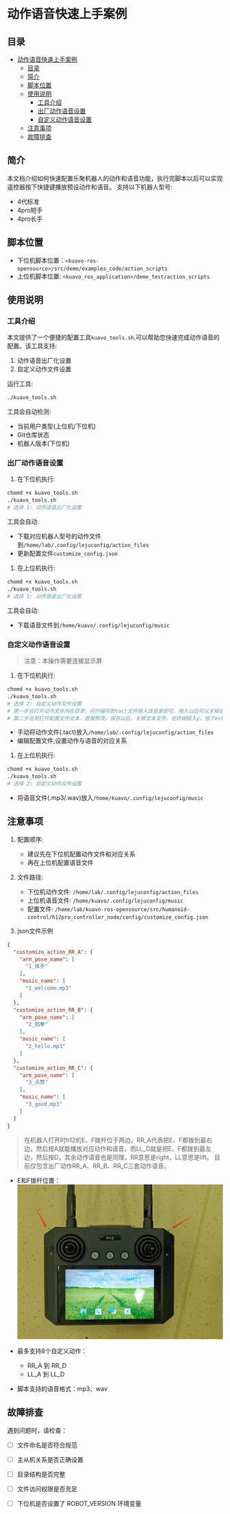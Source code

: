 # 动作语音快速上手案例

## 目录
- [动作语音快速上手案例](#动作语音快速上手案例)
  - [目录](#目录)
  - [简介](#简介)
  - [脚本位置](#脚本位置)
  - [使用说明](#使用说明)
    - [工具介绍](#工具介绍)
    - [出厂动作语音设置](#出厂动作语音设置)
    - [自定义动作语音设置](#自定义动作语音设置)
  - [注意事项](#注意事项)
  - [故障排查](#故障排查)

## 简介

本文档介绍如何快速配置乐聚机器人的动作和语音功能，执行完脚本以后可以实现遥控器按下快捷键播放预设动作和语音。
支持以下机器人型号:

- 4代标准
- 4pro短手
- 4pro长手

## 脚本位置
- 下位机脚本位置：`<kuavo-ros-opensource>/src/demo/examples_code/action_scripts`
- 上位机脚本位置: `<kuavo_ros_application>/demo_test/action_scripts`
## 使用说明

### 工具介绍

本文提供了一个便捷的配置工具`kuavo_tools.sh`,可以帮助您快速完成动作语音的配置。该工具支持:

1. 动作语音出厂化设置
2. 自定义动作文件设置

运行工具:
```bash
./kuavo_tools.sh
```

工具会自动检测:
- 当前用户类型(上位机/下位机)
- Git仓库状态
- 机器人版本(下位机)

### 出厂动作语音设置

1. 在下位机执行:
```bash
chomd +x kuavo_tools.sh
./kuavo_tools.sh
# 选择 1: 动作语音出厂化设置
```
工具会自动:
- 下载对应机器人型号的动作文件到`/home/lab/.config/lejuconfig/action_files`
- 更新配置文件`customize_config.json`

1. 在上位机执行:
```bash
chomd +x kuavo_tools.sh
./kuavo_tools.sh  
# 选择 1: 动作语音出厂化设置
```
工具会自动:
- 下载语音文件到`/home/kuavo/.config/lejuconfig/music`

### 自定义动作语音设置
> 注意：本操作需要连接显示屏
1. 在下位机执行:
```bash
chomd +x kuavo_tools.sh
./kuavo_tools.sh
# 选择 2: 自定义动作文件设置
# 第一步会打开动作文件所在目录，将你编写的tact文件拖入该目录即可，拖入以后可以关掉目录，在终端输入y，按下enter
# 第二步会用打开配置文件文本，直接修改，保存以后，关掉文本文件，在终端输入y，按下enter
```
- 手动将动作文件(.tact)放入`/home/lab/.config/lejuconfig/action_files`
- 编辑配置文件,设置动作与语音的对应关系

1. 在上位机执行:
```bash
chomd +x kuavo_tools.sh
./kuavo_tools.sh
# 选择 2: 自定义动作文件设置
```
- 将语音文件(.mp3/.wav)放入`/home/kuavo/.config/lejuconfig/music`

## 注意事项

1. 配置顺序:
   - 建议先在下位机配置动作文件和对应关系
   - 再在上位机配置语音文件

2. 文件路径:
   - 下位机动作文件: `/home/lab/.config/lejuconfig/action_files`
   - 上位机语音文件: `/home/kuavo/.config/lejuconfig/music`
   - 配置文件: `/home/lab/kuavo-ros-opensource/src/humanoid-control/h12pro_controller_node/config/customize_config.json`
3. json文件示例
```json
{
  "customize_action_RR_A": {
    "arm_pose_name": [
      "1_挥手"
    ],
    "music_name": [
      "1_welcome.mp3"
    ]
  },
  "customize_action_RR_B": {
    "arm_pose_name": [
      "2_抱拳"
    ],
    "music_name": [
      "2_hello.mp3"
    ]
  },
  "customize_action_RR_C": {
    "arm_pose_name": [
      "3_点赞"
    ],
    "music_name": [
      "3_good.mp3"
    ]
  }
}
```

> 在机器人打开时h12的E、F拨杆位于两边，RR_A代表把E、F都拨到最右边，然后按A就能播放对应动作和语音，而LL_D就是把E、F都拨到最左边，然后按D，其余动作语音也是同理，RR意思是right，LL意思是lift。
> 目前仅包含出厂动作RR_A、RR_B、RR_C三套动作语音。

- E和F拨杆位置：
![E和F拨杆](images/h12遥控器E-F位置.png)

- 最多支持8个自定义动作：
  - RR_A 到 RR_D
  - LL_A 到 LL_D
- 脚本支持的语音格式：mp3、wav

## 故障排查
遇到问题时，请检查：
- [ ] 文件命名是否符合规范
- [ ] 主从机关系是否正确设置
- [ ] 目录结构是否完整
- [ ] 文件访问权限是否充足
- [ ] 下位机是否设置了 ROBOT_VERSION 环境变量

